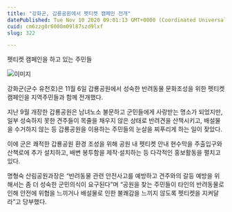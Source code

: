 ```yaml
---
title: "강화군, 갑룡공원에서 펫티켓 캠페인 전개"
datePublished: Tue Nov 10 2020 09:01:13 GMT+0000 (Coordinated Universal Time)
cuid: cm6zzg0r6000m09l87szd9lxf
slug: 322

---
```



펫티켓 캠페인을 하고 있는 주민들

![이미지](https://cdn.hashnode.com/res/hashnode/image/upload/v1739248152595/4aacc05f-3d03-4a5e-b965-4b245475707b.jpeg)

강화군(군수 유천호)은 11월 6일 갑룡공원에서 성숙한 반려동물 문화조성을 위한 펫티켓 캠페인을 지역주민들과 함께 전개했다.

지난 9월 개장한 갑룡공원은 남녀노소 불문하고 군민들에게 사랑받는 명소가 되었지만, 일부 성숙하지 못한 견주들이 목줄을 채우지 않은 상태로 반려견을 산책시키고, 배설물을 수거하지 않는 등 갑룡공원을 이용하는 주민들의 눈살을 찌푸리게 하는 일이 잦았다.

이에 군은 쾌적한 갑룡공원 환경 조성을 위해 공원 내 펫티켓 안내 현수막을 주출입구와 산책로에 추가 설치하고, 배변 봉투함을 제작·설치하는 등 다각적인 홍보활동을 펼치고 있다.

명형숙 산림공원과장은 “반려동물 관련 안전사고를 예방하고 견주와의 갈등 예방을 위해서는 좀 더 성숙한 군민의식이 요구된다”며 “공원을 찾는 주민들이 타인의 반려동물로 인해 안전에 위협을 느끼거나 배설물로 인한 불쾌감을 느끼지 않도록 펫티켓을 지켜달라”고 당부했다.